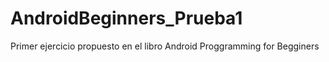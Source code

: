 # AndroidBeginners_Prueba1
Primer ejercicio propuesto en el libro Android Proggramming for Begginers
